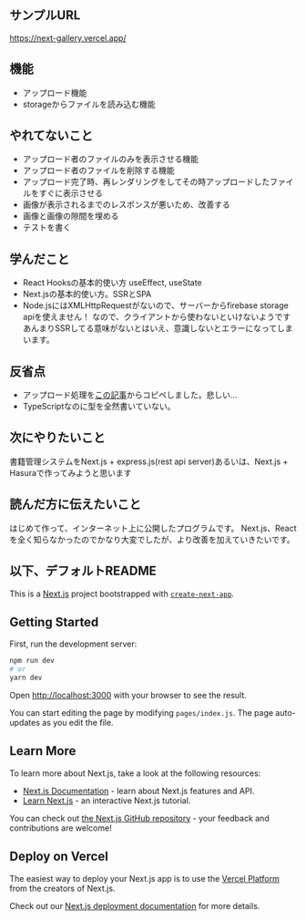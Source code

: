 ## サンプルURL
https://next-gallery.vercel.app/

## 機能
- アップロード機能
- storageからファイルを読み込む機能

## やれてないこと
- アップロード者のファイルのみを表示させる機能
- アップロード者のファイルを削除する機能
- アップロード完了時、再レンダリングをしてその時アップロードしたファイルをすぐに表示させる
- 画像が表示されるまでのレスポンスが悪いため、改善する
- 画像と画像の隙間を埋める
- テストを書く

## 学んだこと
- React Hooksの基本的使い方 useEffect, useState
- Next.jsの基本的使い方。SSRとSPA
- Node.jsにはXMLHttpRequestがないので、サーバーからfirebase storage apiを使えません！ なので、クライアントから使わないといけないようです　あんまりSSRしてる意味がないとはいえ、意識しないとエラーになってしまいます。

## 反省点
- アップロード処理を[この記事](https://qiita.com/tetsurotayama/items/5129f0cfb21f9ec9b9a0)からコピペしました。悲しい…
- TypeScriptなのに型を全然書いていない。

## 次にやりたいこと
書籍管理システムをNext.js + express.js(rest api server)あるいは、Next.js + Hasuraで作ってみようと思います

## 読んだ方に伝えたいこと
はじめて作って、インターネット上に公開したプログラムです。
Next.js、Reactを全く知らなかったのでかなり大変でしたが、より改善を加えていきたいです。

## 以下、デフォルトREADME
This is a [Next.js](https://nextjs.org/) project bootstrapped with [`create-next-app`](https://github.com/vercel/next.js/tree/canary/packages/create-next-app).

## Getting Started

First, run the development server:

```bash
npm run dev
# or
yarn dev
```

Open [http://localhost:3000](http://localhost:3000) with your browser to see the result.

You can start editing the page by modifying `pages/index.js`. The page auto-updates as you edit the file.

## Learn More

To learn more about Next.js, take a look at the following resources:

- [Next.js Documentation](https://nextjs.org/docs) - learn about Next.js features and API.
- [Learn Next.js](https://nextjs.org/learn) - an interactive Next.js tutorial.

You can check out [the Next.js GitHub repository](https://github.com/vercel/next.js/) - your feedback and contributions are welcome!

## Deploy on Vercel

The easiest way to deploy your Next.js app is to use the [Vercel Platform](https://vercel.com/import?utm_medium=default-template&filter=next.js&utm_source=create-next-app&utm_campaign=create-next-app-readme) from the creators of Next.js.

Check out our [Next.js deployment documentation](https://nextjs.org/docs/deployment) for more details.
